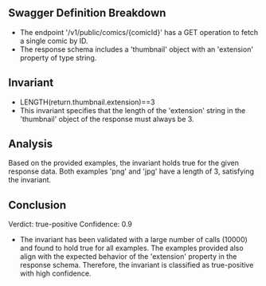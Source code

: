 ## Swagger Definition Breakdown
- The endpoint '/v1/public/comics/{comicId}' has a GET operation to fetch a single comic by ID.
- The response schema includes a 'thumbnail' object with an 'extension' property of type string.

## Invariant
- LENGTH(return.thumbnail.extension)==3
- This invariant specifies that the length of the 'extension' string in the 'thumbnail' object of the response must always be 3.

## Analysis
Based on the provided examples, the invariant holds true for the given response data. Both examples 'png' and 'jpg' have a length of 3, satisfying the invariant.

## Conclusion
Verdict: true-positive
Confidence: 0.9
- The invariant has been validated with a large number of calls (10000) and found to hold true for all examples. The examples provided also align with the expected behavior of the 'extension' property in the response schema. Therefore, the invariant is classified as true-positive with high confidence.
